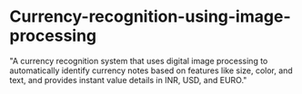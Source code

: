 # Currency-recognition-using-image-processing
"A currency recognition system that uses digital image processing to automatically identify currency notes based on features like size, color, and text, and provides instant value details in INR, USD, and EURO."

